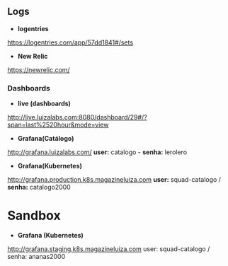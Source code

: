 
## Logs
* **logentries**

https://logentries.com/app/57dd1841#/sets

* **New Relic**

https://newrelic.com/

### Dashboards
    
* **live (dashboards)**     

http://live.luizalabs.com:8080/dashboard/29#/?span=last%2520hour&mode=view

* **Grafana(Catálogo)**

http://grafana.luizalabs.com/ 
**user:** catalogo - **senha:** lerolero

* **Grafana(Kubernetes)**

http://grafana.production.k8s.magazineluiza.com **user:** squad-catalogo / **senha:** catalogo2000

# Sandbox

* **Grafana (Kubernetes)**

http://grafana.staging.k8s.magazineluiza.com user: squad-catalogo / senha: ananas2000

